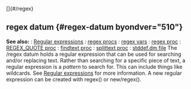 []{#/regex}
  ## regex datum {#regex-datum byondver="510"}
  **See also:**
  :   [Regular expressions](ref/%7Bnotes%7D/regex)
  :   [regex procs](ref/regex/proc)
  :   [regex vars](ref/regex/var)
  :   [regex proc](ref/proc/regex)
  :   [REGEX_QUOTE proc](ref/proc/REGEX_QUOTE)
  :   [findtext proc](ref/proc/findtext)
  :   [splittext proc](ref/proc/splittext)
  :   [stddef.dm file](ref/%7B%7Bappendix%7D%7D/stddef%2edm)
  The /regex datum holds a regular expression that can be used for
  searching and/or replacing text. Rather than searching for a specific
  piece of text, a regular expression is a *pattern* to search for. This
  can include things like wildcards. See [Regular
  expressions](ref/%7Bnotes%7D/regex) for more information.
  A new regular expression can be created with regex() or new/regex().
